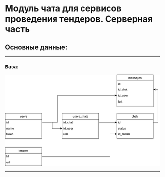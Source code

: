# Модуль чата для сервисов проведения тендеров. Серверная часть 

<h2>Основные данные:</h2>

<hr>
<h3>База:</h3>
<img src="DB-tender-chat.png">
<hr>

